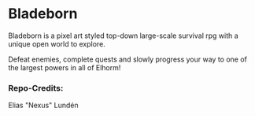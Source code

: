 # Bladeborn
Bladeborn is a pixel art styled top-down large-scale survival rpg with a unique open world to explore.

Defeat enemies, complete quests and slowly progress your way to one of the largest powers in all of Elhorm!


### Repo-Credits:

Elias "Nexus" Lundén

